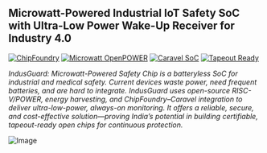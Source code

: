 ## **Microwatt-Powered Industrial IoT Safety SoC with Ultra-Low Power Wake-Up Receiver for Industry 4.0**

[![ChipFoundry](https://img.shields.io/badge/Platform-ChipFoundry-darkblue)](https://www.chipfoundry.org/)
[![Microwatt OpenPOWER](https://img.shields.io/badge/Core-Microwatt%20OpenPOWER-darkred)](https://github.com/antonblanchard/microwatt)
[![Caravel SoC](https://img.shields.io/badge/Integration-Caravel%20SoC-darkgreen)](https://github.com/efabless/caravel)
[![Tapeout Ready](https://img.shields.io/badge/Goal-Tapeout%20Ready-purple)](https://en.wikipedia.org/wiki/Photomask)

*IndusGuard: Microwatt-Powered Safety Chip is a batteryless SoC for industrial and medical safety. Current devices waste power, need frequent batteries, and are hard to integrate. IndusGuard uses open-source RISC-V/POWER, energy harvesting, and ChipFoundry–Caravel integration to deliver ultra-low-power, always-on monitoring. It offers a reliable, secure, and cost-effective solution—proving India’s potential in building certifiable, tapeout-ready open chips for continuous protection.*

![Image](https://github.com/user-attachments/assets/3d98cbc6-7ca3-4f79-8f1a-7e431ba99683)
